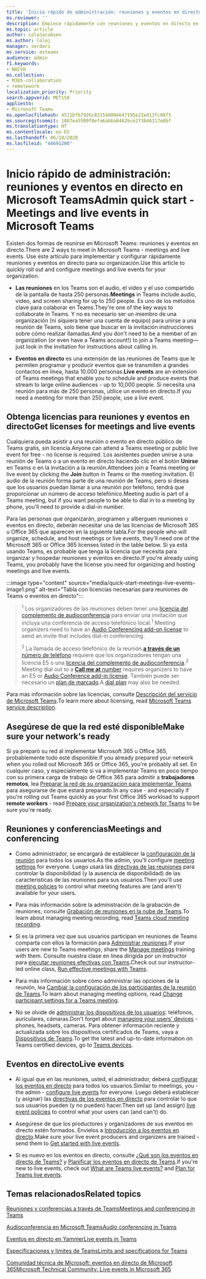 ```yaml
---
title: 'Inicio rápido de administración: reuniones y eventos en directo en Microsoft Teams'
ms.reviewer: ''
description: Empiece rápidamente con reuniones y eventos en directo en Microsoft Teams.
ms.topic: article
author: LolaJacobsen
ms.author: lolaj
manager: serdars
ms.service: msteams
audience: admin
f1.keywords:
- NOCSH
ms.collection:
- M365-collaboration
- remotework
localization_priority: Priority
search.appverid: MET150
appliesto:
- Microsoft Teams
ms.openlocfilehash: 4511bf67926c831548084647195e21ed13fc08f5
ms.sourcegitcommit: 1807ea5509f8efa6abba8462bce2f3646117e8bf
ms.translationtype: HT
ms.contentlocale: es-ES
ms.lasthandoff: 06/10/2020
ms.locfileid: "44691206"
---
```

# <a name="admin-quick-start---meetings-and-live-events-in-microsoft-teams"></a><span data-ttu-id="70dc6-103">Inicio rápido de administración: reuniones y eventos en directo en Microsoft Teams</span><span class="sxs-lookup"><span data-stu-id="70dc6-103">Admin quick start - Meetings and live events in Microsoft Teams</span></span>

<span data-ttu-id="70dc6-104">Existen dos formas de reunirse en Microsoft Teams: reuniones y eventos en directo.</span><span class="sxs-lookup"><span data-stu-id="70dc6-104">There are 2 ways to meet in Microsoft Teams - meetings and live events.</span></span> <span data-ttu-id="70dc6-105">Use este artículo para implementar y configurar rápidamente reuniones y eventos en directo para su organización.</span><span class="sxs-lookup"><span data-stu-id="70dc6-105">Use this article to quickly roll out and configure meetings and live events for your organization.</span></span> 

 - <span data-ttu-id="70dc6-106">**Las reuniones** en los Teams son el audio, el vídeo y el uso compartido de la pantalla de hasta 250 personas.</span><span class="sxs-lookup"><span data-stu-id="70dc6-106">**Meetings** in Teams include audio, video, and screen sharing for up to 250 people.</span></span> <span data-ttu-id="70dc6-107">Es uno de los métodos clave para colaborar en Teams.</span><span class="sxs-lookup"><span data-stu-id="70dc6-107">They're one of the key ways to collaborate in Teams.</span></span> <span data-ttu-id="70dc6-108">Y no es necesario ser un miembro de una organización (ni siquiera tener una cuenta de equipo) para unirse a una reunión de Teams, solo tiene que buscar en la invitación instrucciones sobre cómo realizar llamadas.</span><span class="sxs-lookup"><span data-stu-id="70dc6-108">And you don't need to be a member of an organization (or even have a Teams account!) to join a Teams meeting—just look in the invitation for instructions about calling in.</span></span> 

 - <span data-ttu-id="70dc6-109">**Eventos en directo** es una extensión de las reuniones de Teams que le permiten programar y producir eventos que se transmiten a grandes contactos en línea, hasta 10.000 personas.</span><span class="sxs-lookup"><span data-stu-id="70dc6-109">**Live events** are an extension of Teams meetings that enable you to schedule and produce events that stream to large online audiences - up to 10,000 people.</span></span> <span data-ttu-id="70dc6-110">Si necesita una reunión para más de 250 personas, utilice un evento en directo.</span><span class="sxs-lookup"><span data-stu-id="70dc6-110">If you need a meeting for more than 250 people, use a live event.</span></span>

## <a name="get-licenses-for-meetings-and-live-events"></a><span data-ttu-id="70dc6-111">Obtenga licencias para reuniones y eventos en directo</span><span class="sxs-lookup"><span data-stu-id="70dc6-111">Get licenses for meetings and live events</span></span>

<span data-ttu-id="70dc6-112">Cualquiera pueda asistir a una reunión o evento en directo público de Teams gratis, sin licencia.</span><span class="sxs-lookup"><span data-stu-id="70dc6-112">Anyone can attend a Teams meeting or public live event for free - no license is required.</span></span> <span data-ttu-id="70dc6-113">Los asistentes pueden unirse a una reunión de Teams o a un evento en directo haciendo clic en el botón **Unirse** en Teams o en la invitación a la reunión.</span><span class="sxs-lookup"><span data-stu-id="70dc6-113">Attendees join a Teams meeting or live event by clicking the **Join** button in Teams or the meeting invitation.</span></span> <span data-ttu-id="70dc6-114">El audio de la reunión forma parte de una reunión de Teams, pero si desea que los usuarios puedan llamar a una reunión por teléfono, tendrá que proporcionar un número de acceso telefónico.</span><span class="sxs-lookup"><span data-stu-id="70dc6-114">Meeting audio is part of a Teams meeting, but if you want people to be able to dial in to a meeting by phone, you'll need to provide a dial-in number.</span></span> 

<span data-ttu-id="70dc6-115">Para las personas que organizarán, programen y alberguen reuniones o eventos en directo, deberán necesitar una de las licencias de Microsoft 365 u Office 365 que aparecen en la siguiente tabla.</span><span class="sxs-lookup"><span data-stu-id="70dc6-115">For the people who will organize, schedule, and host meetings or live events, they'll need one of the Microsoft 365 or Office 365 licenses listed in the table below.</span></span> <span data-ttu-id="70dc6-116">Si ya está usando Teams, es probable que tenga la licencia que necesita para organizar y hospedar reuniones y eventos en directo.</span><span class="sxs-lookup"><span data-stu-id="70dc6-116">If you're already using Teams, you probably have the license you need for organizing and hosting meetings and live events.</span></span> 

:::image type="content" source="media/quick-start-meetings-live-events-image1.png" alt-text="Tabla con licencias necesarias para reuniones de Teams o eventos en directo":::

> <span data-ttu-id="70dc6-118"><sup>1</sup>  Los organizadores de las reuniones deben tener una [licencia del complemento de audioconferencia](teams-add-on-licensing/microsoft-teams-add-on-licensing.md) para enviar una invitación que incluya una conferencia de acceso telefónico local.</span><span class="sxs-lookup"><span data-stu-id="70dc6-118"><sup>1</sup>  Meeting organizers need to have an [Audio Conferencing add-on license](teams-add-on-licensing/microsoft-teams-add-on-licensing.md) to send an invite that includes dial-in conferencing.</span></span>
>
> <span data-ttu-id="70dc6-119"><sup>2</sup> La llamada de acceso telefónico de la reunión [**a través de un** número de teléfono](set-up-the-call-me-feature-for-your-users.md) requiere que los organizadores tengan una licencia E5 o una [licencia del complemento de audioconferencia](teams-add-on-licensing/microsoft-teams-add-on-licensing.md).</span><span class="sxs-lookup"><span data-stu-id="70dc6-119"><sup>2</sup>  Meeting dial out to a [**Call me at** number](set-up-the-call-me-feature-for-your-users.md) requires organizers to have an E5 or [Audio Conference add-in license](teams-add-on-licensing/microsoft-teams-add-on-licensing.md).</span></span> <span data-ttu-id="70dc6-120">También puede ser necesario un [plan de marcado](what-are-dial-plans.md).</span><span class="sxs-lookup"><span data-stu-id="70dc6-120">A [dial plan](what-are-dial-plans.md) may also be needed.</span></span> 


<span data-ttu-id="70dc6-121">Para más información sobre las licencias, consulte [Descripción del servicio de Microsoft Teams](https://docs.microsoft.com/office365/servicedescriptions/teams-service-description).</span><span class="sxs-lookup"><span data-stu-id="70dc6-121">To learn more about licensing, read [Microsoft Teams service description](https://docs.microsoft.com/office365/servicedescriptions/teams-service-description).</span></span> 

## <a name="make-sure-your-networks-ready"></a><span data-ttu-id="70dc6-122">Asegúrese de que la red esté disponible</span><span class="sxs-lookup"><span data-stu-id="70dc6-122">Make sure your network's ready</span></span>

<span data-ttu-id="70dc6-123">Si ya preparó su red al implementar Microsoft 365 u Office 365, probablemente todo esté disponible.</span><span class="sxs-lookup"><span data-stu-id="70dc6-123">If you already prepared your network when you rolled out Microsoft 365 or Office 365, you're probably all set.</span></span> <span data-ttu-id="70dc6-124">En cualquier caso, y especialmente si va a implementar Teams en poco tiempo con su primera carga de trabajo de Office 365 para admitir a **trabajadores remotos**, lea [Preparar la red de su organización para implementar Teams](prepare-network.md) para asegurarse de que estará preparado.</span><span class="sxs-lookup"><span data-stu-id="70dc6-124">In any case - and especially if you're rolling out Teams quickly as your first Office 365 workload to support **remote workers** - read [Prepare your organization's network for Teams](prepare-network.md) to be sure you're ready.</span></span>

## <a name="meetings-and-conferencing"></a><span data-ttu-id="70dc6-125">Reuniones y conferencias</span><span class="sxs-lookup"><span data-stu-id="70dc6-125">Meetings and conferencing</span></span>

- <span data-ttu-id="70dc6-126">Como administrador, se encargará de establecer la [configuración de la reunión](meeting-settings-in-teams.md) para todos los usuarios.</span><span class="sxs-lookup"><span data-stu-id="70dc6-126">As the admin, you'll configure [meeting settings](meeting-settings-in-teams.md) for everyone.</span></span> <span data-ttu-id="70dc6-127">Luego usará las [directivas de las reuniones](meeting-policies-in-teams.md) para controlar la disponibilidad (y la ausencia de disponibilidad) de las características de las reuniones para sus usuarios.</span><span class="sxs-lookup"><span data-stu-id="70dc6-127">Then you'll use [meeting policies](meeting-policies-in-teams.md) to control what meeting features are (and aren't) available for your users.</span></span> 

- <span data-ttu-id="70dc6-128">Para más información sobre la administración de la grabación de reuniones, consulte [Grabación de reuniones en la nube de Teams](cloud-recording.md).</span><span class="sxs-lookup"><span data-stu-id="70dc6-128">To learn about managing meeting recording, read [Teams cloud meeting recording](cloud-recording.md).</span></span>

- <span data-ttu-id="70dc6-129">Si es la primera vez que sus usuarios participan en reuniones de Teams comparta con ellos la formación para [Administrar reuniones](https://support.office.com/article/join-a-teams-meeting-078e9868-f1aa-4414-8bb9-ee88e9236ee4).</span><span class="sxs-lookup"><span data-stu-id="70dc6-129">If your users are new to Teams meetings, share the [Manage meetings](https://support.office.com/article/join-a-teams-meeting-078e9868-f1aa-4414-8bb9-ee88e9236ee4) training with them.</span></span> <span data-ttu-id="70dc6-130">Consulte nuestra clase en línea dirigida por un instructor para [ejecutar reuniones efectivas con Teams](https://microsoftteams.eventbuilder.com/MaximizingTeamsMeetings).</span><span class="sxs-lookup"><span data-stu-id="70dc6-130">Check out our instructor-led online class, [Run effective meetings with Teams](https://microsoftteams.eventbuilder.com/MaximizingTeamsMeetings).</span></span>

- <span data-ttu-id="70dc6-131">Para más información sobre cómo administrar las opciones de la reunión, lea [Cambiar la configuración de los participantes de la reunión de Teams](https://support.microsoft.com/article/change-participant-settings-for-a-teams-meeting-53261366-dbd5-45f9-aae9-a70e6354f88e).</span><span class="sxs-lookup"><span data-stu-id="70dc6-131">To learn about managing meeting options, read [Change participant settings for a Teams meeting](https://support.microsoft.com/article/change-participant-settings-for-a-teams-meeting-53261366-dbd5-45f9-aae9-a70e6354f88e).</span></span>

- <span data-ttu-id="70dc6-132">No se olvide de [administrar los dispositivos de los usuarios](device-management.md): teléfonos, auriculares, cámaras.</span><span class="sxs-lookup"><span data-stu-id="70dc6-132">Don't forget about [managing your users' devices](device-management.md) - phones, headsets, cameras.</span></span> <span data-ttu-id="70dc6-133">Para obtener información reciente y actualizada sobre los dispositivos certificados de Teams, vaya a [Dispositivos de Teams](https://office.com/teamsdevices).</span><span class="sxs-lookup"><span data-stu-id="70dc6-133">To get the latest and up-to-date information on Teams certified devices, go to [Teams devices](https://office.com/teamsdevices).</span></span>

## <a name="live-events"></a><span data-ttu-id="70dc6-134">Eventos en directo</span><span class="sxs-lookup"><span data-stu-id="70dc6-134">Live events</span></span>

- <span data-ttu-id="70dc6-135">Al igual que en las reuniones, usted, el administrador, deberá [configurar los eventos en directo](teams-live-events/configure-teams-live-events.md) para todos los usuarios.</span><span class="sxs-lookup"><span data-stu-id="70dc6-135">Similar to meetings, you - the admin - [configure live events](teams-live-events/configure-teams-live-events.md) for everyone.</span></span> <span data-ttu-id="70dc6-136">Luego deberá establecer (y asignar) las [directivas de los eventos en directo](teams-live-events/set-up-for-teams-live-events.md) para controlar lo que sus usuarios pueden (y no pueden) hacer.</span><span class="sxs-lookup"><span data-stu-id="70dc6-136">Then set up (and assign) [live event policies](teams-live-events/set-up-for-teams-live-events.md) to control what your users can (and can't) do.</span></span>

- <span data-ttu-id="70dc6-137">Asegúrese de que los productores y organizadores de sus eventos en directo estén formados. Envíelos a [Introducción a los eventos en directo](https://support.office.com/article/get-started-with-microsoft-teams-live-events-d077fec2-a058-483e-9ab5-1494afda578a).</span><span class="sxs-lookup"><span data-stu-id="70dc6-137">Make sure your live event producers and organizers are trained - send them to [Get started with live events](https://support.office.com/article/get-started-with-microsoft-teams-live-events-d077fec2-a058-483e-9ab5-1494afda578a).</span></span>

- <span data-ttu-id="70dc6-138">Si es nuevo en los eventos en directo, consulte [¿Qué son los eventos en directo de Teams?](teams-live-events/what-are-teams-live-events.md) y [Planificar los eventos en directo de Teams](teams-live-events/plan-for-teams-live-events.md).</span><span class="sxs-lookup"><span data-stu-id="70dc6-138">If you're new to live events, check out [What are Teams live events?](teams-live-events/what-are-teams-live-events.md) and [Plan for Teams live events](teams-live-events/plan-for-teams-live-events.md).</span></span>

## <a name="related-topics"></a><span data-ttu-id="70dc6-139">Temas relacionados</span><span class="sxs-lookup"><span data-stu-id="70dc6-139">Related topics</span></span>

[<span data-ttu-id="70dc6-140">Reuniones y conferencias a través de Teams</span><span class="sxs-lookup"><span data-stu-id="70dc6-140">Meetings and conferencing in Teams</span></span>](deploy-meetings-microsoft-teams-landing-page.md)

[<span data-ttu-id="70dc6-141">Audioconferencia en Microsoft Teams</span><span class="sxs-lookup"><span data-stu-id="70dc6-141">Audio conferencing in Teams</span></span>](deploy-audio-conferencing-teams-landing-page.md)

[<span data-ttu-id="70dc6-142">Eventos en directo en Yammer</span><span class="sxs-lookup"><span data-stu-id="70dc6-142">Live events in Teams</span></span>](teams-live-events/what-are-teams-live-events.md)

[<span data-ttu-id="70dc6-143">Especificaciones y límites de Teams</span><span class="sxs-lookup"><span data-stu-id="70dc6-143">Limits and specifications for Teams</span></span>](limits-specifications-teams.md)

[<span data-ttu-id="70dc6-144">Comunidad técnica de Microsoft: eventos en directo de Microsoft 365</span><span class="sxs-lookup"><span data-stu-id="70dc6-144">Microsoft Technical Community: Live events in Microsoft 365</span></span>](https://resources.techcommunity.microsoft.com/live-events/)
